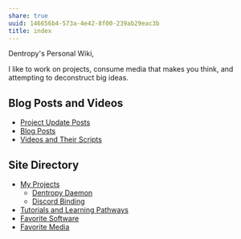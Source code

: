 ```yaml
---
share: true
uuid: 146656b4-573a-4e42-8f00-239ab29eac3b
title: index
---
```

Dentropy's Personal Wiki,

I like to work on projects, consume media that makes you think, and attempting to deconstruct big ideas.

## Blog Posts and Videos

* [Project Update Posts](/4c45797f-8d43-4277-a5c1-de8df9aa7876)
* [Blog Posts](/3d59d5cc-de9f-42d3-96fd-e4bb02710a33)
* [Videos and Their Scripts](/b6611f4f-b019-4676-902e-8ea82840d740)

## Site Directory

* [My Projects](/e76c8ac9-69f3-477f-8015-556e83738432)
	* [Dentropy Daemon](/15c66694-3dc9-4115-afb8-887a6e52ffea)
	* [Discord Binding](/1c376bfd-75ef-4c0d-9e23-3680653de55f)
* [Tutorials and Learning Pathways](/5ba9b0de-6aad-48fa-ab60-ae39c62a027a)
* [Favorite Software](/6a24cf3e-5693-4b99-b620-c3766a02a6c9)
* [Favorite Media](/cf6a4db5-dcac-48ae-97ec-cf40f28e2b20)